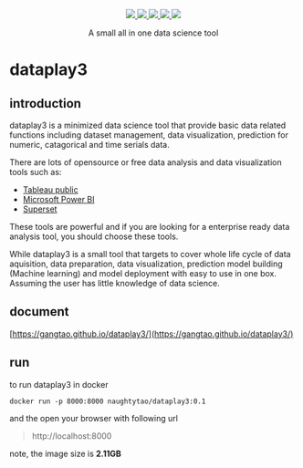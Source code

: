<p align="center">
  <a href="https://github.com/gangtao/dataplay3/issues">
    <img src="https://img.shields.io/github/issues/gangtao/dataplay3.svg">
  </a>
  <a href="https://github.com/gangtao/dataplay3/network">
    <img src="https://img.shields.io/github/forks/gangtao/dataplay3.svg">
  </a>
  <a href="https://github.com/gangtao/dataplay3/stargazers">
    <img src="https://img.shields.io/github/stars/gangtao/dataplay3.svg">
  </a>
  <a href="https://app.codacy.com/app/gangtao/dataplay3?utm_source=github.com&utm_medium=referral&utm_content=gangtao/dataplay3&utm_campaign=Badge_Grade_Settings">
    <img src="https://api.codacy.com/project/badge/Grade/8e46d2bc99bc4dad990af063c26efb00">
  </a>
  <a href="https://ebertapp.io/github/gangtao/dataplay3">
    <img src="https://ebertapp.io/github/gangtao/dataplay3.svg">
  </a>
</p>

<p align="center">
  A small all in one data science tool
</p>

# dataplay3

## introduction
dataplay3 is a minimized data science tool that provide basic data related functions including dataset management, data visualization, prediction for numeric, catagorical and time serials data.

There are lots of opensource or free data analysis and data visualization tools such as:
- [Tableau public ](http://uiw.gitee.io/react-markdown-editor/)
- [Microsoft Power BI](https://powerbi.microsoft.com/en-us/)
- [Superset](https://github.com/apache/incubator-superset)

These tools are powerful and if you are looking for a enterprise ready data analysis tool, you should choose these tools.

While dataplay3 is a small tool that targets to cover whole life cycle of data aquisition, data preparation, data visualization, prediction model building (Machine learning) and model deployment with easy to use in one box.  Assuming the user has little knowledge of data science. 

## document
[https://gangtao.github.io/dataplay3/](https://gangtao.github.io/dataplay3/)

## run
to run dataplay3 in docker
```
docker run -p 8000:8000 naughtytao/dataplay3:0.1
```

and the open your browser with following url 
> http://localhost:8000

note, the image size is **2.11GB**
